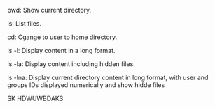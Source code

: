 pwd: Show current directory.

ls: List files.

cd: Cgange to user to home directory.

ls -l: Display content in a long format.

ls -la: Display content including hidden files. 

ls -lna: Display current directory content in long format, with user and groups IDs displayed numerically and show hidde files

SK HDWUWBDAKS
